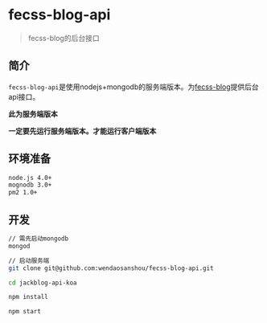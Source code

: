 # fecss-blog-api

> fecss-blog的后台接口

## 简介
``fecss-blog-api``是使用nodejs+mongodb的服务端版本。为[fecss-blog](https://github.com/wendaosanshou/fecss-blog)提供后台api接口。

**此为服务端版本**

**一定要先运行服务端版本。才能运行客户端版本**

## 环境准备

```bash
node.js 4.0+
mognodb 3.0+
pm2 1.0+
```

## 开发
```bash
// 需先启动mongodb
mongod

// 启动服务端
git clone git@github.com:wendaosanshou/fecss-blog-api.git

cd jackblog-api-koa

npm install

npm start
```
